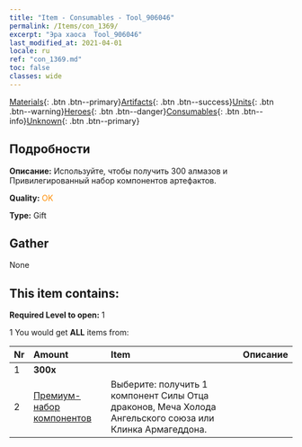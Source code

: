 ```yaml
---
title: "Item - Consumables - Tool_906046"
permalink: /Items/con_1369/
excerpt: "Эра хаоса  Tool_906046"
last_modified_at: 2021-04-01
locale: ru
ref: "con_1369.md"
toc: false
classes: wide
---
```

 [Materials](/ru/Items/){: .btn .btn--primary}[Artifacts](/ru/Items/Artifacts/){: .btn .btn--success}[Units](/ru/Items/Units/){: .btn .btn--warning}[Heroes](/ru/Items/Heroes/){: .btn .btn--danger}[Consumables](/ru/Items/Consumables/){: .btn .btn--info}[Unknown](/ru/Items/Unknown/){: .btn .btn--primary}

## Подробности
 **Описание:** Используйте, чтобы получить 300 алмазов и Привилегированный набор компонентов артефактов.

 **Quality:** <span style="color: #FF8C00">OK</span>

 **Type:** Gift

## Gather

  None

## This item contains:

 **Required Level to open:** 1

 1 You would get **ALL** items  from:

  | Nr | Amount |     Item    | Описание |
  |:---|:-------|:------------|:-----------:|
  | 1 |  **300x** | <i class="fas fa-gem"/> |  | 
  | 2 | [Премиум-набор компонентов](/ru/Items/con_1363/) | Выберите: получить 1 компонент Силы Отца драконов, Меча Холода Ангельского союза или Клинка Армагеддона. | 
